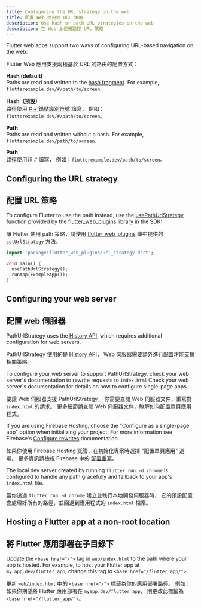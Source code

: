 ```yaml
---
title: Configuring the URL strategy on the web
title: 配置 Web 應用的 URL 策略
description: Use hash or path URL strategies on the web
description: 在 Web 上使用路徑 URL 策略
---
```


Flutter web apps support two ways of configuring
URL-based navigation on the web:

Flutter Web 應用支援兩種基於 URL 的路由的配置方式：

**Hash (default)**
<br> Paths are read and written to the [hash fragment][].
For example, `flutterexample.dev/#/path/to/screen`.


**Hash（預設）**
<br> 路徑使用 [# + 錨點識別符號][hash fragment] 讀寫，
  例如：`flutterexample.dev/#/path/to/screen`。

**Path**
<br>  Paths are read and written without a hash. For example,
`flutterexample.dev/path/to/screen`.

**Path**
<br> 路徑使用非 # 讀寫，
  例如：`flutterexample.dev/path/to/screen`。

## Configuring the URL strategy

## 配置 URL 策略

To configure Flutter to use the path instead, use the
[usePathUrlStrategy][] function provided by the [flutter_web_plugins][] library
in the SDK:

讓 Flutter 使用 path 策略，請使用 [flutter_web_plugins][]
庫中提供的 [`setUrlStrategy`][] 方法。

```dart
import 'package:flutter_web_plugins/url_strategy.dart';

void main() {
  usePathUrlStrategy();
  runApp(ExampleApp());
}
```

## Configuring your web server

## 配置 web 伺服器

PathUrlStrategy uses the [History API][], which requires additional
configuration for web servers.

PathUrlStrategy 使用的是 [History API][]，
Web 伺服器需要額外進行配置才能支援相關策略。

To configure your web server to support PathUrlStrategy, check your web server's
documentation to rewrite requests to `index.html`.Check your web server's
documentation for details on how to configure single-page apps.

要讓 Web 伺服器支援 PathUrlStrategy，
你需要查閱 Web 伺服器文件，重寫對 `index.html` 的請求。
更多細節請查閱 Web 伺服器文件，瞭解如何配置單頁應用程式。

If you are using Firebase Hosting, choose the "Configure as a single-page app"
option when initializing your project. For more information see Firebase's
[Configure rewrites][] documentation.

如果你使用 Firebase Hosting 託管，在初始化專案時選擇 "配置單頁應用" 選項。
更多資訊請檢視 Firebase 中的 [配置重寫][Configure rewrites]。

The local dev server created by running `flutter run -d chrome` is configured to
handle any path gracefully and fallback to your app's `index.html` file.

當你透過 `flutter run -d chrome` 建立並執行本地開發伺服器時，
它的預設配置會處理好所有的路徑，並回退到應用程式的 `index.html` 檔案。

## Hosting a Flutter app at a non-root location

## 將 Flutter 應用部署在子目錄下

Update the `<base href="/">` tag in `web/index.html`
to the path where your app is hosted.
For example, to host your Flutter app at
`my_app.dev/flutter_app`, change
this tag to `<base href="/flutter_app/">`.

更新 `web/index.html` 中的 `<base href="/">` 標籤為你的應用部署路徑。
例如：如果你期望將 Flutter 應用部署在 `myapp.dev/flutter_app`，
則更改此標籤為 `<base href="/flutter_app/">`。

[hash fragment]: https://en.wikipedia.org/wiki/Uniform_Resource_Locator#Syntax
[`HashUrlStrategy`]: {{site.api}}/flutter/flutter_web_plugins/HashUrlStrategy-class.html
[`PathUrlStrategy`]: {{site.api}}/flutter/flutter_web_plugins/PathUrlStrategy-class.html
[`setUrlStrategy`]: {{site.api}}/flutter/flutter_web_plugins/setUrlStrategy.html
[`url_strategy`]: {{site.pub-pkg}}/url_strategy
[usePathUrlStrategy]: https://api.flutter.dev/flutter/flutter_web_plugins/usePathUrlStrategy.html
[flutter_web_plugins]: https://api.flutter.dev/flutter/flutter_web_plugins/flutter_web_plugins-library.html
[History API]: https://developer.mozilla.org/en-US/docs/Web/API/History_API
[Configure rewrites]: https://firebase.google.com/docs/hosting/full-config#rewrites
